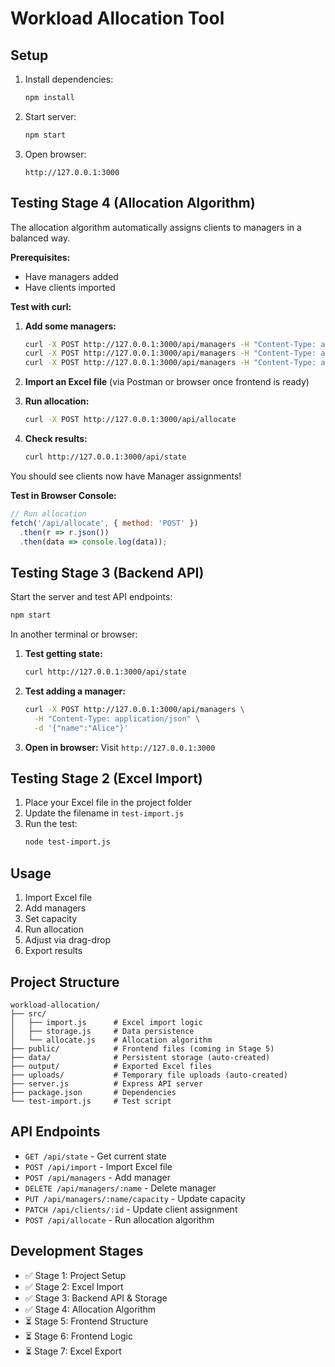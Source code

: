 # Workload Allocation Tool

## Setup

1. Install dependencies:
   ```bash
   npm install
   ```

2. Start server:
   ```bash
   npm start
   ```

3. Open browser:
   ```
   http://127.0.0.1:3000
   ```

## Testing Stage 4 (Allocation Algorithm)

The allocation algorithm automatically assigns clients to managers in a balanced way.

**Prerequisites:**
- Have managers added
- Have clients imported

**Test with curl:**

1. **Add some managers:**
   ```bash
   curl -X POST http://127.0.0.1:3000/api/managers -H "Content-Type: application/json" -d '{"name":"Alice"}'
   curl -X POST http://127.0.0.1:3000/api/managers -H "Content-Type: application/json" -d '{"name":"Bob"}'
   curl -X POST http://127.0.0.1:3000/api/managers -H "Content-Type: application/json" -d '{"name":"Carol"}'
   ```

2. **Import an Excel file** (via Postman or browser once frontend is ready)

3. **Run allocation:**
   ```bash
   curl -X POST http://127.0.0.1:3000/api/allocate
   ```

4. **Check results:**
   ```bash
   curl http://127.0.0.1:3000/api/state
   ```

You should see clients now have Manager assignments!

**Test in Browser Console:**
```javascript
// Run allocation
fetch('/api/allocate', { method: 'POST' })
  .then(r => r.json())
  .then(data => console.log(data));
```

## Testing Stage 3 (Backend API)

Start the server and test API endpoints:

```bash
npm start
```

In another terminal or browser:

1. **Test getting state:**
   ```bash
   curl http://127.0.0.1:3000/api/state
   ```

2. **Test adding a manager:**
   ```bash
   curl -X POST http://127.0.0.1:3000/api/managers \
     -H "Content-Type: application/json" \
     -d '{"name":"Alice"}'
   ```

3. **Open in browser:**
   Visit `http://127.0.0.1:3000`

## Testing Stage 2 (Excel Import)

1. Place your Excel file in the project folder
2. Update the filename in `test-import.js`
3. Run the test:
   ```bash
   node test-import.js
   ```

## Usage

1. Import Excel file
2. Add managers
3. Set capacity
4. Run allocation
5. Adjust via drag-drop
6. Export results

## Project Structure

```
workload-allocation/
├── src/
│   ├── import.js      # Excel import logic
│   ├── storage.js     # Data persistence
│   └── allocate.js    # Allocation algorithm
├── public/            # Frontend files (coming in Stage 5)
├── data/              # Persistent storage (auto-created)
├── output/            # Exported Excel files
├── uploads/           # Temporary file uploads (auto-created)
├── server.js          # Express API server
├── package.json       # Dependencies
└── test-import.js     # Test script
```

## API Endpoints

- `GET /api/state` - Get current state
- `POST /api/import` - Import Excel file
- `POST /api/managers` - Add manager
- `DELETE /api/managers/:name` - Delete manager
- `PUT /api/managers/:name/capacity` - Update capacity
- `PATCH /api/clients/:id` - Update client assignment
- `POST /api/allocate` - Run allocation algorithm

## Development Stages

- ✅ Stage 1: Project Setup
- ✅ Stage 2: Excel Import
- ✅ Stage 3: Backend API & Storage
- ✅ Stage 4: Allocation Algorithm
- ⏳ Stage 5: Frontend Structure
- ⏳ Stage 6: Frontend Logic
- ⏳ Stage 7: Excel Export
